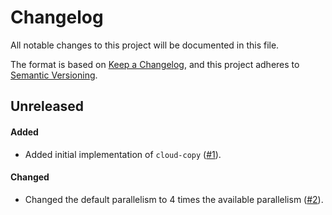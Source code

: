 # Changelog

All notable changes to this project will be documented in this file.

The format is based on [Keep a Changelog](https://keepachangelog.com/en/1.1.0/),
and this project adheres to [Semantic Versioning](https://semver.org/spec/v2.0.0.html).

## Unreleased

#### Added

* Added initial implementation of `cloud-copy` ([#1](https://github.com/stjude-rust-labs/cloud-copy/pull/1)).

#### Changed

* Changed the default parallelism to 4 times the available parallelism ([#2](https://github.com/stjude-rust-labs/cloud-copy/pull/2)).
